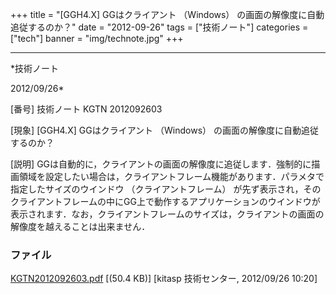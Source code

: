 ﻿+++
title = "[GGH4.X] GGはクライアント （Windows） の画面の解像度に自動追従するのか？"
date = "2012-09-26"
tags = ["技術ノート"]
categories = ["tech"]
banner = "img/technote.jpg"
+++

-----------------------------------------------------------------------------------------------------------------------------

*技術ノート

2012/09/26*


[番号]
技術ノート KGTN 2012092603

[現象]
[GGH4.X] GGはクライアント （Windows）
の画面の解像度に自動追従するのか？

[説明]
GGは自動的に，クライアントの画面の解像度に追従します．強制的に描画領域を設定したい場合は，クライアントフレーム機能があります．パラメタで指定したサイズのウインドウ
（クライアントフレーム）
が先ず表示され，そのクライアントフレームの中にGG上で動作するアプリケーションのウインドウが表示されます．なお，クライアントフレームのサイズは，クライアントの画面の解像度を越えることは出来ません．


### ファイル

 
 


[KGTN2012092603.pdf](http://techreport.kitasp.net/attachments/download/1009/KGTN2012092603.pdf)
 [(50.4 KB)] [kitasp 技術センター, 2012/09/26
10:20]


 


 


